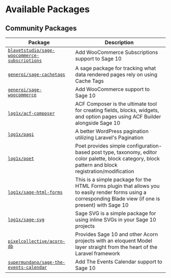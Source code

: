 # Available Packages

## Community Packages

| Package | Description |
| ----------- | ----------- |
| [`blavetstudio/sage-woocommerce-subscriptions`](https://github.com/blavetstudio/sage-woocommerce-subscriptions) | Add WooCommerce Subscriptions support to Sage 10 |
| [`generoi/sage-cachetags`](https://github.com/generoi/sage-cachetags) | A sage package for tracking what data rendered pages rely on using Cache Tags |
| [`generoi/sage-woocommerce`](https://github.com/generoi/sage-woocommerce) | Add WooCommerce support to Sage 10 |
| [`log1x/acf-composer`](https://github.com/log1x/acf-composer) | ACF Composer is the ultimate tool for creating fields, blocks, widgets, and option pages using ACF Builder alongside Sage 10 |
| [`log1x/pagi`](https://github.com/log1x/pagi) | A better WordPress pagination utilizing Laravel's Pagination |
| [`log1x/poet`](https://github.com/log1x/poet) | Poet provides simple configuration-based post type, taxonomy, editor color palette, block category, block pattern and block registration/modification |
| [`log1x/sage-html-forms`](https://github.com/log1x/sage-html-forms) | This is a simple package for the HTML Forms plugin that allows you to easily render forms using a corresponding Blade view (if one is present) with Sage 10 |
| [`log1x/sage-svg`](https://github.com/log1x/sage-svg) | Sage SVG is a simple package for using inline SVGs in your Sage 10 projects |
| [`pixelcollective/acorn-db`](https://github.com/pixelcollective/acorn-db) | Provides Sage 10 and other Acorn projects with an eloquent Model layer straight from the heart of the Laravel framework |
| [`supermundano/sage-the-events-calendar`](https://github.com/supermundano/sage-the-events-calendar) | Add The Events Calendar support to Sage 10 |

